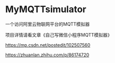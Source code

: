 # MyMQTTsimulator
一个访问阿里云物联网平台的MQTT模拟器

项目详情请看文章《自己写微信小程序MQTT模拟器》

https://mp.csdn.net/postedit/102507560

https://zhuanlan.zhihu.com/p/86174720
